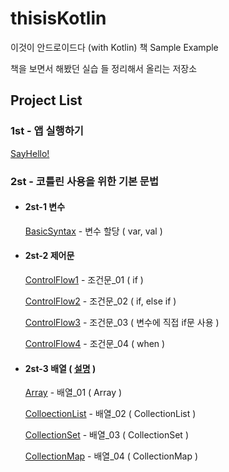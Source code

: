 # thisisKotlin
이것이 안드로이드다 (with Kotlin) 책 Sample Example

책을 보면서 해봤던 실습 들 정리해서 올리는 저장소

## Project List

### 1st - 앱 실행하기

[SayHello!](https://github.com/hkdong0694/thisisKotlin/tree/master/1st_01_SayHello)

### 2st - 코틀린 사용을 위한 기본 문법

* #### 2st-1 변수

    [BasicSyntax](https://github.com/hkdong0694/thisisKotlin/tree/master/2st_01_BasicSyntax) - 변수 할당 ( var, val )

* #### 2st-2 제어문

    [ControlFlow1](https://github.com/hkdong0694/thisisKotlin/tree/master/2st_02_ControlFlow1) - 조건문_01 ( if )

    [ControlFlow2](https://github.com/hkdong0694/thisisKotlin/tree/master/2st_03_ControlFlow2) - 조건문_02 ( if, else if )

    [ControlFlow3](https://github.com/hkdong0694/thisisKotlin/tree/master/2st_04_ControlFlow3) - 조건문_03 ( 변수에 직접 if문 사용 )

    [ControlFlow4](https://github.com/hkdong0694/thisisKotlin/tree/master/2st_05_ControlFlow4) - 조건문_04 ( when )
    
* #### 2st-3 배열 ( [설명](https://github.com/hkdong0694/thisisKotlin/tree/master/2st_06_Array) )
    
    [Array](https://github.com/hkdong0694/thisisKotlin/tree/master/2st_06_Array) - 배열_01 ( Array )
    
    [ColloectionList](https://github.com/hkdong0694/thisisKotlin/tree/master/2st_07_Collection) - 배열_02 ( CollectionList )
    
    [CollectionSet](https://github.com/hkdong0694/thisisKotlin/tree/master/2st_08_CollectionSet) - 배열_03 ( CollectionSet )
    
    [CollectionMap](https://github.com/hkdong0694/thisisKotlin/tree/master/2st_09_CollectionMap) - 배열_04 ( CollectionMap )



